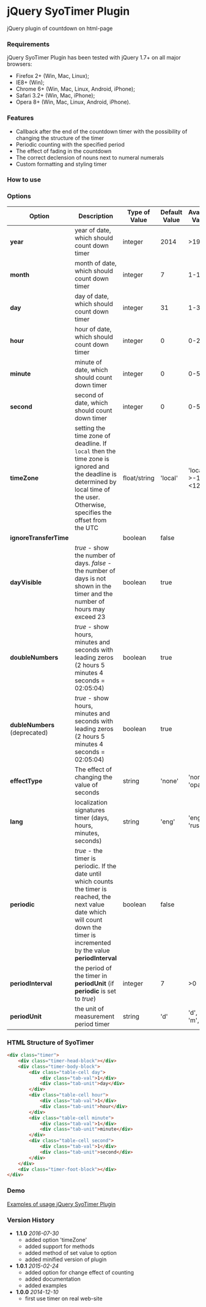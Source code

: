 jQuery SyoTimer Plugin
========

jQuery plugin of countdown on html-page


### Requirements

jQuery SyoTimer Plugin has been tested with jQuery 1.7+ on all major browsers:
* Firefox 2+ (Win, Mac, Linux);
* IE8+ (Win);
* Chrome 6+ (Win, Mac, Linux, Android, iPhone);
* Safari 3.2+ (Win, Mac, iPhone);
* Opera 8+ (Win, Mac, Linux, Android, iPhone).


### Features

* Callback after the end of the countdown timer with the possibility of changing the structure of the timer
* Periodic counting with the specified period
* The effect of fading in the countdown
* The correct declension of nouns next to numeral numerals
* Custom formatting and styling timer


### How to use



### Options

|Option          |   Description                         | Type of Value | Default Value | Available Values |
| -------------- | ------------------------------------- | ------------- | ------------- | ---------------- |
|**year**        | year of date, which should count down timer | integer | 2014 | >1979 |
|**month**       | month of date, which should count down timer | integer | 7 | 1-12|
|**day**         | day of date, which should count down timer | integer | 31 | 1-31 |
|**hour**        | hour of date, which should count down timer | integer | 0 | 0-23 |
|**minute**      | minute of date, which should count down timer | integer | 0 | 0-59 |
|**second**      | second of date, which should count down timer | integer | 0 | 0-59 |
|**timeZone**    | setting the time zone of deadline. If `local` then the time zone is ignored and the deadline is determined by local time of the user. Otherwise, specifies the offset from the UTC | float/string | 'local' | 'local', >-12 && <12 |
|**ignoreTransferTime**|  | boolean | false |  |
|**dayVisible**  | *true* - show the number of days.  *false* - the number of days is not shown in the timer and the number of hours may exceed 23 | boolean | true |  |
|**doubleNumbers**| *true* - show hours, minutes and seconds with leading zeros (2 hours 5 minutes 4 seconds = 02:05:04) | boolean | true |  |
|**dubleNumbers** (deprecated)| *true* - show hours, minutes and seconds with leading zeros (2 hours 5 minutes 4 seconds = 02:05:04) | boolean | true |  |
|**effectType**  | The effect of changing the value of seconds | string  | 'none' | 'none',  'opacity' |
|**lang**        | localization signatures timer (days, hours, minutes, seconds) | string  | 'eng'  | 'eng',  'rus' |
|**periodic**    | *true* - the timer is periodic. If the date until which counts the timer is reached, the next value date which will count down the timer is incremented by the value **periodInterval** | boolean | false |  |
|**periodInterval**| the period of the timer in **periodUnit** (if **periodic** is set to *true*) | integer | 7 | >0 |
|**periodUnit**  | the unit of measurement period timer | string | 'd' | 'd',  'h',  'm',  's' |


### HTML Structure of SyoTimer

```html
<div class="timer">
    <div class="timer-head-block"></div>
    <div class="timer-body-block">
        <div class="table-cell day">
            <div class="tab-val">1</div>
            <div class="tab-unit">day</div>
        </div>
        <div class="table-cell hour">
            <div class="tab-val">1</div>
            <div class="tab-unit">hour</div>
        </div>
        <div class="table-cell minute">
            <div class="tab-val">1</div>
            <div class="tab-unit">minute</div>
        </div>
        <div class="table-cell second">
            <div class="tab-val">1</div>
            <div class="tab-unit">second</div>
        </div>
    </div>
    <div class="timer-foot-block"></div>
</div>
```
### Demo

[Examples of usage jQuery SyoTimer Plugin](http://syomochkin.xyz/folio/syotimer/demo.html)

### Version History

* **1.1.0** *2016-07-30*
    - added option 'timeZone'
    - added support for methods
    - added method of set value to option
    - added minified version of plugin
* **1.0.1** *2015-02-24*
    - added option for change effect of counting
    - added documentation
    - added examples
* **1.0.0** *2014-12-10*
    - first use timer on real web-site
